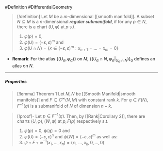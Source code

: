 #Definition #DifferentialGeometry 
> [!definition]
> Let $M$ be a $m$-dimensional [[smooth manifold]]. A subset $N\subseteq M$ is a $n$-dimensional ***regular submanifold***, if for any $p\in N$, there is a chart $(U,\varphi)$ at $p$ s.t. 
> 1. $\varphi(p)=0$, 
> 2. $\varphi(U)=(-\varepsilon,\varepsilon)^m$ and
> 3. $\varphi(U\cap N)=\{ x\in (-\varepsilon,\varepsilon)^m: x_{n+1}=\dots=x_{m}=0 \}$
- **Remark**: For the atlas $\{ (U_{\alpha},\varphi_{\alpha}) \}$ on $M$, $\{ (U_{\alpha}\cap N,\varphi_{\alpha}|_{U_{\alpha}\cap N}) \}_{\alpha}$ defines an atlas on $N$.
---
##### Properties
> [!lemma] Theorem 1
> Let $M,N$ be [[Smooth Manifold|smooth manifolds]] and $F\in C^\infty(N,M)$ with constant rank $k$. For $q\in F(N), F^{-1}(q)$ is a submanifold of $N$ of dimension $n-k$.

> [!proof]-
> Let $p\in F^{-1}(q)$. Then, by [[Rank|Corollary 2]], there are charts $(U,\varphi),(W,\psi)$ at $p,F(p)$ respectively s.t. 
> 1. $\varphi(p)=0$, $\psi(q)=0$ and
> 2. $\varphi(U)=(-\varepsilon,\varepsilon)^n$ and $\psi(W)=(-\varepsilon,\varepsilon)^m$ as well as:
> 3. $\psi \circ F\circ\varphi ^{-1}(x_{1},\dots,x_{n})=(x_{1},\dots,x_{k},0,\dots,0)$
